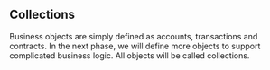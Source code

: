 ## Collections

Business objects are simply defined as accounts, transactions and contracts. In the next phase, we will define more objects to support complicated business logic. All objects will be called collections.